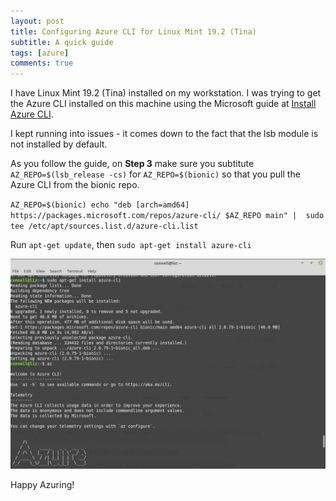 ```yaml
---
layout: post
title: Configuring Azure CLI for Linux Mint 19.2 (Tina)
subtitle: A quick guide
tags: [azure]
comments: true
---
```


I have Linux Mint 19.2 (Tina) installed on my workstation. I was trying to get the Azure CLI installed on this machine using the Microsoft guide at [Install Azure CLI](https://docs.microsoft.com/en-us/cli/azure/install-azure-cli-apt?view=azure-cli-latest).

I kept running into issues - it comes down to the fact that the lsb module is not installed by default.

As you follow the guide, on **Step 3** make sure you subtitute  `AZ_REPO=$(lsb_release -cs)` for `AZ_REPO=$(bionic)` so that you pull the Azure CLI from the bionic repo.

`AZ_REPO=$(bionic)
echo "deb [arch=amd64] https://packages.microsoft.com/repos/azure-cli/ $AZ_REPO main" | 
    sudo tee /etc/apt/sources.list.d/azure-cli.list`
   
Run `apt-get update`, then `sudo apt-get install azure-cli`

![azurecli_screenshot](/img/azurecli.jpg)
    
Happy Azuring!
